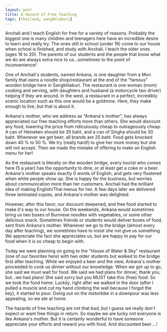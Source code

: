 ```yaml
---
layout: post
title: A Hazard of Free Teaching 
tags: [thailand, sangkhlaburi] 
---
```


Anchali and I teach English for free for a variety of reasons. Probably the biggest one is many children and teenagers here have an incredible desire to learn and really try. The ones still in school (under 16) come to our house when school is finished, and study with Anchali. I teach the older ones (ages 16 to 20). The parents of our students and the people that know what we do are always extra nice to us...sometimes to the point of inconvenience!

One of Anchali's students, named Ankana, is one daughter from a Mon family that owns a noodle shop/restaurant at the end of the "famous" wooden bridge here in Sangkhlaburi. The restaurant is one woman (mom) cooking and serving, with daughters and husband (a motorcycle taxi driver) helping if they are around. In the west, a restaurant in a perfect, incredibly scenic location such as this one would be a goldmine. Here, they make enough to live, but that is about it.

Ankana's mother, who we address as "Ankana's mother", has always appreciated our free teaching efforts more than others. She would discount any food, lowering the price from ridiculously cheap to outrageously cheap. A can of Heineken should be 35 baht, and a can of Singha should be 30 baht. Whenever we get beer, all brands are 25 baht. Food gets knocked down 40 % to 50 %. We try (really hard!) to give her more money but she will not accept. Then we made the mistake of offering to make an English menu for her!

As the restaurant is literally on the wooden bridge, every tourist who comes here (5 a year) has the opportunity to dine, or at least get a coke or a beer. Ankana's mother speaks exactly 0 words of English, and gets very flustered when white people show up. She is happy for the business, but worries about communication more than her customers. Anchali had the brilliant idea of making English/Thai menus for her. A few days later we delivered three laminated copies, and Ankana's mother was delighted.

However, after this favor, our discount deepened, and free food started to make it's way to our house. On the weekends, Ankana would sometimes bring us two boxes of Burmese noodles with vegetables, or some other delicious snack. Sometimes friends or students would deliver boxes of food, sent from Ankana's mother. Whenever we go to the bridge (almost every day after teaching), we sometimes have to insist she not give us something. We appreciate the fact she appreciates us, but are happy to pay for our food when it is so cheap to begin with.

Today we were planning on going to the "House of Water & Sky" restaurant (one of our favorites here) with two older students but walked to the bridge first after teaching. While we enjoyed a beer and the view, Ankana's mother proceeded to cook us dinner without our knowledge. When we got up to go, she said we must wait for food. We said we had plans for dinner, thank you, but...we had plans! She said sorry but you MUST take this (free) food. So we took the food home. Luckily, right after we walked in the door (after I pulled a muscle and cut my hand climbing the wall because I forgot the key), it started to pour. Going out on the motorbike in a downpour was less appealing, so we ate at home.

The hazards of free teaching are not that bad, but I guess we really don't expect or want free things in return. So maybe we are lucky not everyone is like Ankana's mother. But it is certainly wonderful to have someone appreciate your efforts and reward you with food. And discounted beer....!
